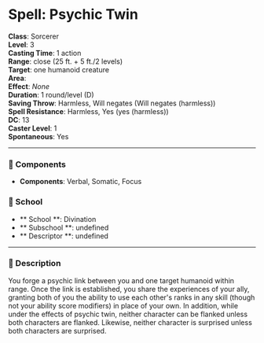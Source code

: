 
# Spell: Psychic Twin
**Class**: Sorcerer  
**Level**: 3  
**Casting Time**: 1 action  
**Range**: close (25 ft. + 5 ft./2 levels)  
**Target**: one humanoid creature  
**Area**:   
**Effect**: _None_  
**Duration**: 1 round/level (D)  
**Saving Throw**: Harmless, Will negates (Will negates (harmless))  
**Spell Resistance**: Harmless, Yes (yes (harmless))  
**DC**: 13  
**Caster Level**: 1  
**Spontaneous**: Yes

---

### 🔮 Components
- **Components**: Verbal, Somatic, Focus

### 🏫 School
- ** School **: Divination
- ** Subschool **: undefined
- ** Descriptor **: undefined
---

### 📜 Description
You forge a psychic link between you and one target humanoid within range. Once the link is established, you share the experiences of your ally, granting both of you the ability to use each other's ranks in any skill (though not your ability score modifiers) in place of your own. In addition, while under the effects of psychic twin, neither character can be flanked unless both characters are flanked. Likewise, neither character is surprised unless both characters are surprised.
